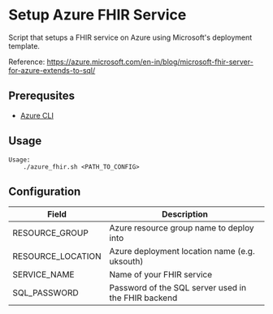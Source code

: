 # Setup Azure FHIR Service
Script that setups a FHIR service on Azure using Microsoft's deployment template.

Reference:
https://azure.microsoft.com/en-in/blog/microsoft-fhir-server-for-azure-extends-to-sql/

## Prerequsites
- [Azure CLI](https://docs.microsoft.com/en-us/cli/azure/install-azure-cli?view=azure-cli-latest)

## Usage
```
Usage:
    ./azure_fhir.sh <PATH_TO_CONFIG>
```

## Configuration
| Field | Description |
| --- | --- |
| RESOURCE_GROUP | Azure resource group name to deploy into |
| RESOURCE_LOCATION | Azure deployment location name (e.g. uksouth) |
| SERVICE_NAME | Name of your FHIR service |
| SQL_PASSWORD | Password of the SQL server used in the FHIR backend |